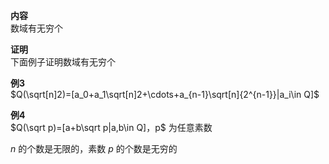 **内容**  
数域有无穷个  
  
**证明**  
下面例子证明数域有无穷个  
  
**例3**  
 $Q(\sqrt[n]2)=[a_0+a_1\sqrt[n]2+\cdots+a_{n-1}\sqrt[n]{2^{n-1}}|a_i\in Q]$  
  
**例4**  
 $Q(\sqrt p)=[a+b\sqrt p|a,b\in Q]，p$ 为任意素数  
  
 $n$ 的个数是无限的，素数 $p$ 的个数是无穷的  
